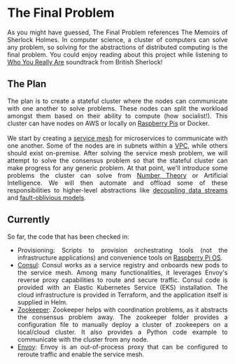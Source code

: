 # The Final Problem
<div align="justify"> As you might have guessed, The Final Problem references The Memoirs of Sherlock Holmes. In computer science, a cluster of computers can solve any problem, so solving for the abstractions of distributed computing is the final problem. You could enjoy reading about this project while listening to <a href="https://youtu.be/uorGmVFwNQI?si=qKTMRNN-vwvqRQkY">Who You Really Are</a> soundtrack from British Sherlock! </div>

## The Plan
<div align="justify">
The plan is to create a stateful cluster where the nodes can communicate with one another to solve problems. These nodes can split the workload amongst them based on their ability to compute (how socialist!). This cluster can have nodes on AWS or locally on <a href="https://www.raspberrypi.org/">Raspberry Pis</a> or Docker.
</div>
<br/>
<div align="justify">
We start by creating a <a href="https://en.wikipedia.org/wiki/Service_mesh">service mesh</a> for microservices to communicate with one another. Some of the nodes are in subnets within a <a href="https://en.wikipedia.org/wiki/Virtual_private_cloud">VPC</a>, while others should exist on-premise. After solving the service mesh problem, we will attempt to solve the consensus problem so that the stateful cluster can make progress for any generic problem. At that point, we'll introduce some problems the cluster can solve from <a href="https://en.wikipedia.org/wiki/Number_theory">Number Theory</a> or Artificial Intelligence. We will then automate and offload some of these responsibilities to higher-level abstractions like <a href="https://kafka.apache.org/">decoupling data streams</a> and <a href="https://kafka.apache.org/(https://cadenceworkflow.io/)">fault-oblivious models</a>.
</div>

## Currently

So far, the code that has been checked in:
- <div align="justify"> Provisioning: Scripts to provision orchestrating tools (not the infrastructure applications) and convenience tools on <a href="https://www.raspberrypi.com/software/">Raspberry Pi OS</a>. </div>
- <div align="justify"> <a href="https://www.consul.io/">Consul</a>: Consul works as a service registry and onboards new pods to the service mesh. Among many functionalities, it leverages Envoy's reverse proxy capabilities to route and secure traffic. Consul code is provided with an Elastic Kubernetes Service (EKS) installation. The cloud infrastructure is provided in Terraform, and the application itself is supplied in Helm. </div>
- <div align="justify"> <a href="https://zookeeper.apache.org/">Zookeeper</a>: Zookeeper helps with coordination problems, as it abstracts the consensus problem away. The zookeeper folder provides a configuration file to manually deploy a cluster of zookeepers on a local/cloud cluster. It also provides a Python code example to communicate with the cluster from any node. </div>
- <div align="justify"> <a href="https://www.envoyproxy.io/">Envoy</a>: Envoy is an out-of-process proxy that can be configured to reroute traffic and enable the service mesh. </div>
